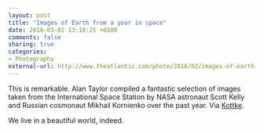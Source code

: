 ```yaml
---
layout: post
title: "Images of Earth from a year in space"
date: 2016-03-02 13:18:25 +0100
comments: false
sharing: true
categories: 
- Photography
external-url: http://www.theatlantic.com/photo/2016/02/images-of-earth-from-a-year-in-space/471456/
---
```


This is remarkable. Alan Taylor compiled a fantastic selection of images taken from the International Space Station by NASA astronaut Scott Kelly and Russian cosmonaut Mikhail Kornienko over the past year. Via [Kottke](http://kottke.org/16/03/photos-from-a-year-in-space).

We live in a beautiful world, indeed.